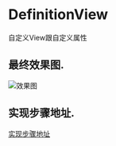 # DefinitionView
自定义View跟自定义属性

## 最终效果图.
![效果图](http://img.blog.csdn.net/20161210144556418?watermark/2/text/aHR0cDovL2Jsb2cuY3Nkbi5uZXQvbG93cHJvZmlsZV9jb2Rpbmc=/font/5a6L5L2T/fontsize/400/fill/I0JBQkFCMA==/dissolve/70/gravity/SouthEast)

## 实现步骤地址.
[实现步骤地址](http://blog.csdn.net/lowprofile_coding/article/details/53558247)
